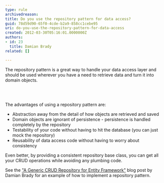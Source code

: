 ```yaml
---
type: rule
archivedreason: 
title: Do you use the repository pattern for data access?
guid: 78d59d90-65f0-4cde-b2a9-858cc1cebe95
uri: do-you-use-the-repository-pattern-for-data-access
created: 2012-03-30T05:16:01.0000000Z
authors:
- id: 23
  title: Damian Brady
related: []

---
```



<p>The repository pattern is a great way to handle your data access layer and should be used wherever you have a need to retrieve data and turn it into domain objects.</p>
<br><excerpt class='endintro'></excerpt><br>
<p>The advantages of using a repository pattern are&#58;</p>
<ul>
<li>Abstraction away from the detail of how objects are retrieved and saved</li>
<li>Domain objects are ignorant of persistence - persistence is handled completely by the repository</li>
<li>Testability of your code without having to hit the database (you can just mock the repository)</li>
<li>Reusability of data access code without having to worry about consistency</li></ul>
<p>Even better, by providing a consistent repository base class, you can get all your CRUD operations while avoiding any plumbing code.</p>
<p>See&#160;the <a href="http&#58;//blog.damianbrady.com.au/2012/03/07/a-generic-crud-repository-for-entity-framework/">&quot;A Generic CRUD Repository for Entity Framework&quot;</a>&#160;blog post by Damian Brady for an example of how to implement a repository pattern.</p>


